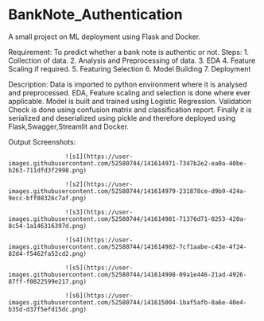 # BankNote_Authentication
A small project on ML deployment using Flask and Docker.

Requirement: To predict whether a bank note is authentic or not.
Steps: 1. Collection of data.
       2. Analysis and Preprocessing of data.
       3. EDA
       4. Feature Scaling if required.
       5. Featuring Selection
       6. Model Building
       7. Deployment
       
Description: Data is imported to python environment where it is analysed and preprocessed.
             EDA, Feature scaling and selection is done where ever applicable.
             Model is built and trained using Logistic Regression.
             Validation Check is done using confusion matrix and classification report.
             Finally it is serialized and deserialized using pickle and therefore deployed
             using Flask,Swagger,Streamlit and Docker.
             
 Output Screenshots:
 
                    ![s1](https://user-images.githubusercontent.com/52580744/141614971-7347b2e2-ea0a-40be-b263-711dfd3f2998.png)

                    ![s2](https://user-images.githubusercontent.com/52580744/141614979-231878ce-d9b9-424a-9ecc-bff08326c7af.png)

                    ![s3](https://user-images.githubusercontent.com/52580744/141614981-71376d71-0253-420a-8c54-1a146316397d.png)

                    ![s4](https://user-images.githubusercontent.com/52580744/141614982-7cf1aabe-c43e-4f24-82d4-f5462fa52cd2.png)

                    ![s5](https://user-images.githubusercontent.com/52580744/141614998-09a1e446-21ad-4926-87ff-f0822599e217.png)

                    ![s6](https://user-images.githubusercontent.com/52580744/141615004-1baf5afb-8a6e-40e4-b35d-d37f5efd15dc.png)

                    
